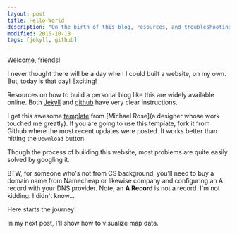 ```yaml
---
layout: post
title: Hello World
description: "On the birth of this blog, resources, and troubleshooting."
modified: 2015-10-18
tags: [jekyll, github]
---
```


Welcome, friends!

I never thought there will be a day when I could built a website, on my own. But, today is that day! Exciting!

Resources on how to build a personal blog like this are widely available online. Both [Jekyll](http://jekyllrb.com/docs/usage/) and [github](https://pages.github.com) have very clear instructions. 

I get this awesome [template](https://mademistakes.com/work/hpstr-jekyll-theme/) from [Michael Rose](a designer whose work touched me greatly). If you are going to use this template, fork it from Github where the most recent updates were posted. It works better than hitting the `Download` button.

Though the process of building this website, most problems are quite easily solved by googling it.

BTW, for someone who's not from CS background, you'll need to buy a domain name from Namecheap or likewise company and configuring an A record with your DNS provider. Note, an **A Record** is not a record. I'm not kidding. I didn't know...

Here starts the journey!

In my next post, I'll show how to visualize map data. 
